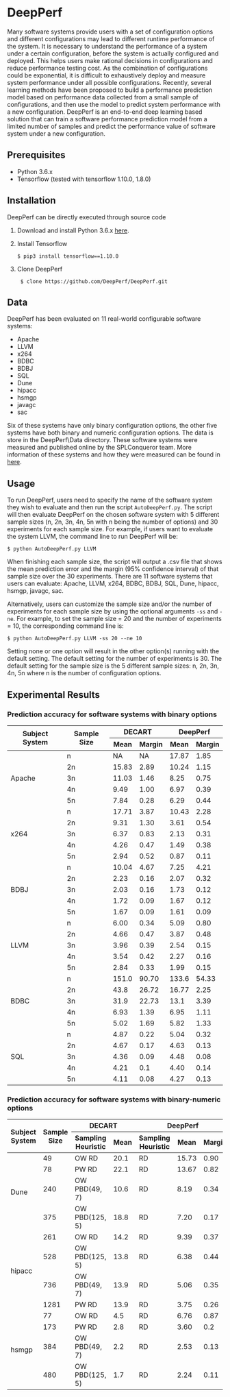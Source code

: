 # DeepPerf

Many software systems provide users with a set of configuration options and different configurations may lead to different runtime performance of the system. It is necessary to understand the performance of a system under a certain configuration, before the system is actually configured and deployed. This helps users make rational decisions in configurations and reduce performance testing cost. As the combination of configurations could be exponential, it is difficult to exhaustively deploy and measure system performance under all
possible configurations. Recently, several learning methods have been proposed to build a performance prediction model based on
performance data collected from a small sample of configurations, and then use the model to predict system performance with a
new configuration. DeepPerf is an end-to-end deep learning based solution that can train a software performance prediction model from a limited number of samples and predict the performance value of software system under a new configuration. 

## Prerequisites

- Python 3.6.x
- Tensorflow (tested with tensorflow 1.10.0, 1.8.0)

## Installation

DeepPerf can be directly executed through source code

1. Download and install Python 3.6.x [here](https://www.python.org/downloads/).

2. Install Tensorflow

    ```$ pip3 install tensorflow==1.10.0```

3. Clone DeepPerf

    ``` $ clone https://github.com/DeepPerf/DeepPerf.git```


## Data

DeepPerf has been evaluated on 11 real-world configurable software systems: 
- Apache
- LLVM
- x264
- BDBC
- BDBJ
- SQL
- Dune
- hipacc
- hsmgp
- javagc
- sac

Six of these systems have only binary configuration options, the other five systems have both binary and numeric configuration options. The data is store in the DeepPerf\Data directory. These software systems were measured and published online by the SPLConqueror team. More information of these systems and how they were measured can be found in [here](http://www.fosd.de/SPLConqueror/).

## Usage

To run DeepPerf, users need to specify the name of the software system they wish to evaluate and then run the script `AutoDeepPerf.py`. The script will then evaluate DeepPerf on the chosen software system with 5 different sample sizes (n, 2n, 3n, 4n, 5n with n being the number of options) and 30 experiments for each sample size. For example, if users want to evaluate the system LLVM, the command line to run DeepPerf will be: 

```$ python AutoDeepPerf.py LLVM```

When finishing each sample size, the script will output a .csv file that shows the mean prediction error and the margin (95% confidence interval) of that sample size over the 30 experiments. There are 11 software systems that users can evaluate: Apache, LLVM, x264, BDBC, BDBJ, SQL, Dune, hipacc, hsmgp, javagc, sac. 

Alternatively, users can customize the sample size and/or the number of experiments for each sample size by using the optional arguments ```-ss``` and ```-ne```. For example, to set the sample size = 20 and the number of experiments = 10, the corresponding command line is:

```$ python AutoDeepPerf.py LLVM -ss 20 --ne 10```

Setting none or one option will result in the other option(s) running with the default setting. The default setting for the number of experiments is 30. The default setting for the sample size is the 5 different sample sizes: n, 2n, 3n, 4n, 5n where n is the number of configuration options.

## Experimental Results

### Prediction accuracy for software systems with binary options

<table>
    <thead>
        <tr>
            <th rowspan="2" >Subject System</th>
            <th rowspan="2" >Sample Size</th>
            <th colspan="2" >DECART</th>
            <th colspan="2" >DeepPerf</th>
        </tr>
        <tr>
            <th scope="col">Mean</th>
            <th scope="col">Margin</th>
            <th scope="col">Mean</th>
            <th scope="col">Margin</th>
        </tr>
    </thead>
    <tbody>
        <tr>
            <td rowspan=5>Apache</td>
            <td>n</td>
            <td>NA</td>
            <td>NA</td>
            <td>17.87</td>
            <td>1.85</td>
        </tr>
        <tr>
            <td>2n</td>
            <td>15.83</td>
            <td>2.89</td>
            <td>10.24</td>
            <td>1.15</td>
        </tr>
        <tr>
            <td>3n</td>
            <td>11.03</td>
            <td>1.46</td>
            <td>8.25</td>
            <td>0.75</td>
        </tr>
        <tr>
            <td>4n</td>
            <td>9.49</td>
            <td>1.00</td>
            <td>6.97</td>
            <td>0.39</td>
        </tr>
        <tr>
            <td>5n</td>
            <td>7.84</td>
            <td>0.28</td>
            <td>6.29</td>
            <td>0.44</td>
        </tr>
        <tr>
            <td rowspan=5>x264</td>
            <td>n</td>
            <td>17.71</td>
            <td>3.87</td>
            <td>10.43</td>
            <td>2.28</td>
        </tr>
        <tr>
            <td>2n</td>
            <td>9.31</td>
            <td>1.30</td>
            <td>3.61</td>
            <td>0.54</td>
        </tr>
        <tr>
            <td>3n</td>
            <td>6.37</td>
            <td>0.83</td>
            <td>2.13</td>
            <td>0.31</td>
        </tr>
        <tr>
            <td>4n</td>
            <td>4.26</td>
            <td>0.47</td>
            <td>1.49</td>
            <td>0.38</td>
        </tr>
        <tr>
            <td>5n</td>
            <td>2.94</td>
            <td>0.52</td>
            <td>0.87</td>
            <td>0.11</td>
        </tr>
        <tr>
            <td rowspan=5>BDBJ</td>
            <td>n</td>
            <td>10.04</td>
            <td>4.67</td>
            <td>7.25</td>
            <td>4.21</td>
        </tr>
        <tr>
            <td>2n</td>
            <td>2.23</td>
            <td>0.16</td>
            <td>2.07</td>
            <td>0.32</td>
        </tr>
        <tr>
            <td>3n</td>
            <td>2.03</td>
            <td>0.16</td>
            <td>1.73</td>
            <td>0.12</td>
        </tr>
        <tr>
            <td>4n</td>
            <td>1.72</td>
            <td>0.09</td>
            <td>1.67</td>
            <td>0.12</td>
        </tr>
        <tr>
            <td>5n</td>
            <td>1.67</td>
            <td>0.09</td>
            <td>1.61</td>
            <td>0.09</td>
        </tr>
        <tr>
            <td rowspan=5>LLVM</td>
            <td>n</td>
            <td>6.00</td>
            <td>0.34</td>
            <td>5.09</td>
            <td>0.80</td>
        </tr>
        <tr>
            <td>2n</td>
            <td>4.66</td>
            <td>0.47</td>
            <td>3.87</td>
            <td>0.48</td>
        </tr>
        <tr>
            <td>3n</td>
            <td>3.96</td>
            <td>0.39</td>
            <td>2.54</td>
            <td>0.15</td>
        </tr>
        <tr>
            <td>4n</td>
            <td>3.54</td>
            <td>0.42</td>
            <td>2.27</td>
            <td>0.16</td>
        </tr>
        <tr>
            <td>5n</td>
            <td>2.84</td>
            <td>0.33</td>
            <td>1.99</td>
            <td>0.15</td>
        </tr>
        <tr>
            <td rowspan=5>BDBC</td>
            <td>n</td>
            <td>151.0</td>
            <td>90.70</td>
            <td>133.6</td>
            <td>54.33</td>
        </tr>
        <tr>
            <td>2n</td>
            <td>43.8</td>
            <td>26.72</td>
            <td>16.77</td>
            <td>2.25</td>
        </tr>
        <tr>
            <td>3n</td>
            <td>31.9</td>
            <td>22.73</td>
            <td>13.1</td>
            <td>3.39</td>
        </tr>
        <tr>
            <td>4n</td>
            <td>6.93</td>
            <td>1.39</td>
            <td>6.95</td>
            <td>1.11</td>
        </tr>
        <tr>
            <td>5n</td>
            <td>5.02</td>
            <td>1.69</td>
            <td>5.82</td>
            <td>1.33</td>
        </tr>
        <tr>
            <td rowspan=5>SQL</td>
            <td>n</td>
            <td>4.87</td>
            <td>0.22</td>
            <td>5.04</td>
            <td>0.32</td>
        </tr>
        <tr>
            <td>2n</td>
            <td>4.67</td>
            <td>0.17</td>
            <td>4.63</td>
            <td>0.13</td>
        </tr>
        <tr>
            <td>3n</td>
            <td>4.36</td>
            <td>0.09</td>
            <td>4.48</td>
            <td>0.08</td>
        </tr>
        <tr>
            <td>4n</td>
            <td>4.21</td>
            <td>0.1</td>
            <td>4.40</td>
            <td>0.14</td>
        </tr>
        <tr>
            <td>5n</td>
            <td>4.11</td>
            <td>0.08</td>
            <td>4.27</td>
            <td>0.13</td>
        </tr>
    </tbody>
</table>
   
### Prediction accuracy for software systems with binary-numeric options

<table>
    <thead>
        <tr>
            <th rowspan="2" >Subject System</th>
            <th rowspan="2" >Sample Size</th>
            <th colspan="2" >DECART</th>
            <th colspan="3" >DeepPerf</th>
        </tr>
        <tr>
            <th scope="col">Sampling Heuristic</th>
            <th scope="col">Mean</th>
            <th scope="col">Sampling Heuristic</th>
            <th scope="col">Mean</th>
            <th scope="col">Margin</th>
        </tr>
    </thead>
    <tbody>
        <tr>
            <td rowspan=4>Dune</td>
            <td>49</td>
            <td>OW RD</td>
            <td>20.1</td>
            <td>RD</td>
            <td>15.73</td>
            <td>0.90</td>
        </tr>
        <tr>
            <td>78</td>
            <td>PW RD</td>
            <td>22.1</td>
            <td>RD</td>
            <td>13.67</td>
            <td>0.82</td>
        </tr>
        <tr>
            <td>240</td>
            <td>OW PBD(49, 7)</td>
            <td>10.6</td>
            <td>RD</td>
            <td>8.19</td>
            <td>0.34</td>
        </tr>
        <tr>
            <td>375</td>
            <td>OW PBD(125, 5)</td>
            <td>18.8</td>
            <td>RD</td>
            <td>7.20</td>
            <td>0.17</td>
        </tr>
        <tr>
            <td rowspan=4>hipacc</td>
            <td>261</td>
            <td>OW RD</td>
            <td>14.2</td>
            <td>RD</td>
            <td>9.39</td>
            <td>0.37</td>
        </tr>
        <tr>
            <td>528</td>
            <td>OW PBD(125, 5)</td>
            <td>13.8</td>
            <td>RD</td>
            <td>6.38</td>
            <td>0.44</td>
        </tr>
        <tr>
            <td>736</td>
            <td>OW PBD(49, 7)</td>
            <td>13.9</td>
            <td>RD</td>
            <td>5.06</td>
            <td>0.35</td>
        </tr>
        <tr>
            <td>1281</td>
            <td>PW RD</td>
            <td>13.9</td>
            <td>RD</td>
            <td>3.75</td>
            <td>0.26</td>
        </tr>
        <tr>
            <td rowspan=4>hsmgp</td>
            <td>77</td>
            <td>OW RD</td>
            <td>4.5</td>
            <td>RD</td>
            <td>6.76</td>
            <td>0.87</td>
        </tr>
        <tr>
            <td>173</td>
            <td>PW RD</td>
            <td>2.8</td>
            <td>RD</td>
            <td>3.60</td>
            <td>0.2</td>
        </tr>
        <tr>
            <td>384</td>
            <td>OW PBD(49, 7)</td>
            <td>2.2</td>
            <td>RD</td>
            <td>2.53</td>
            <td>0.13</td>
        </tr>
        <tr>
            <td>480</td>
            <td>OW PBD(125, 5)</td>
            <td>1.7</td>
            <td>RD</td>
            <td>2.24</td>
            <td>0.11</td>
        </tr>
    </tbody>
</table>
    



